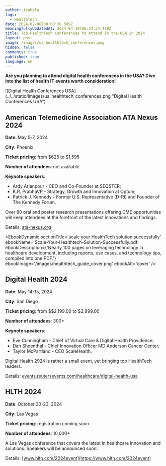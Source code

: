 ```yaml
---
author: izabela
tags:
  - HealthTech
date: 2024-02-08T08:00:38.509Z
meaningfullyUpdatedAt: 2024-04-19T06:54:34.479Z
title: Top HealthTech Conferences to Attend in the USA in 2024
layout: post
image: /images/us_healthtech_conferences.png
hidden: false
comments: true
published: true
language: en
---
```

**Are you planning to attend digital health conferences in the USA? Dive into the list of health IT events worth consideration!**

<div className="image">![Digital Health Conferences USA](../../static/images/us_healthtech_conferences.png "Digital Health Conferences USA")</div>

## American Telemedicine Association ATA Nexus 2024

**Date**: May 5-7, 2024

**City**: Phoenix

**Ticket pricing**: from $625 to $1,595

**Number of attendees**: not available

**Keynote speakers**: 

* Ardy Arianpour - CEO and Co-Founder at SEQSTER;
* K.R. PrabhaVP - Strategy, Growth and Innovation at Optum;
* Patrick J. Kennedy - Former U.S. Representative (D-RI) and Founder of The Kennedy Forum.

Over 80 oral and poster research presentations offering CME opportunities will keep attendees at the forefront of the latest innovations and findings.

Details: [ata-nexus.org](https://ata-nexus.org/)

<EbookDynamic sectionTitle='scale your HealthTech solution successfully' ebookName='Scale-Your-Healthtech-Solution-Successfully.pdf' ebookDescription={'Nearly 100 pages on leveraging technology in healthcare development, including reports, use cases, and technology tips, compiled into one PDF.'} ebookImage='/images/healthtech_guide_cover.png' ebookAlt='cover' />

## Digital Health 2024

**Date**: May 14-15, 2024

**City**: San Diego

**Ticket pricing**: from $$2,199.00 to $2,999.00

**Number of attendees**: 300+

**Keynote speakers**: 

* Eve Cunningham - Chief of Virtual Care & Digital Health Providence; 
* Dan Shoenthal - Chief Innovation Officer MD Anderson Cancer Center; 
* Taylor McPartland - CEO ScaleHealth.

Digital Health 2924 is rather a small event, yet bringing top HealthTech leaders.

Details: [events.reutersevents.com/healthcare/digital-health-usa](https://events.reutersevents.com/healthcare/digital-health-usa)

## HLTH 2024

**Date**: October 20-23, 2024

**City**: Las Vegas

**Ticket pricing**: registration coming soon

**Number of attendees**: 10,000+

A Las Vegas conference that covers the latest in healthcare innovation and solutions. Speakers will be announced soon.

Details: [www.hlth.com/2024event](https://www.hlth.com/2024event)